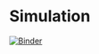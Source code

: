 # Simulation

[![Binder](https://mybinder.org/badge_logo.svg)](https://mybinder.org/v2/gh/yahyatahix/Simulation/master)
